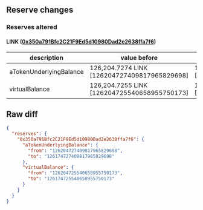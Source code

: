 ## Reserve changes

### Reserves altered

#### LINK ([0x350a791Bfc2C21F9Ed5d10980Dad2e2638ffa7f6](https://optimistic.etherscan.io/address/0x350a791Bfc2C21F9Ed5d10980Dad2e2638ffa7f6))

| description | value before | value after |
| --- | --- | --- |
| aTokenUnderlyingBalance | 126,204.7274 LINK [126204727409817965829698] | 126,174.7274 LINK [126174727409817965829698] |
| virtualBalance | 126,204.7255 LINK [126204725540658955750173] | 126,174.7255 LINK [126174725540658955750173] |


## Raw diff

```json
{
  "reserves": {
    "0x350a791Bfc2C21F9Ed5d10980Dad2e2638ffa7f6": {
      "aTokenUnderlyingBalance": {
        "from": "126204727409817965829698",
        "to": "126174727409817965829698"
      },
      "virtualBalance": {
        "from": "126204725540658955750173",
        "to": "126174725540658955750173"
      }
    }
  }
}
```